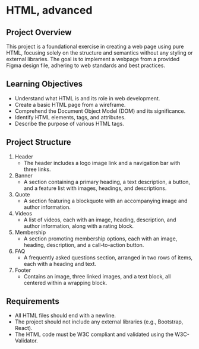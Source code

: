# HTML, advanced

## Project Overview
This project is a foundational exercise in creating a web page using pure HTML, focusing solely on the structure and semantics without any styling or external libraries. The goal is to implement a webpage from a provided Figma design file, adhering to web standards and best practices.

## Learning Objectives

* Understand what HTML is and its role in web development.
* Create a basic HTML page from a wireframe.
* Comprehend the Document Object Model (DOM) and its significance.
* Identify HTML elements, tags, and attributes.
* Describe the purpose of various HTML tags.

## Project Structure
1. Header
   - The header includes a logo image link and a navigation bar with three links.
2. Banner
   - A section containing a primary heading, a text description, a button, and a feature list with images, headings, and descriptions.
3. Quote
   - A section featuring a blockquote with an accompanying image and author information.
4. Videos
   - A list of videos, each with an image, heading, description, and author information, along with a rating block.
5. Membership
   - A section promoting membership options, each with an image, heading, description, and a call-to-action button.
6. FAQ
   - A frequently asked questions section, arranged in two rows of items, each with a heading and text.
7. Footer
   - Contains an image, three linked images, and a text block, all centered within a wrapping block.
  
## Requirements

* All HTML files should end with a newline.
* The project should not include any external libraries (e.g., Bootstrap, React).
* The HTML code must be W3C compliant and validated using the W3C-Validator.
